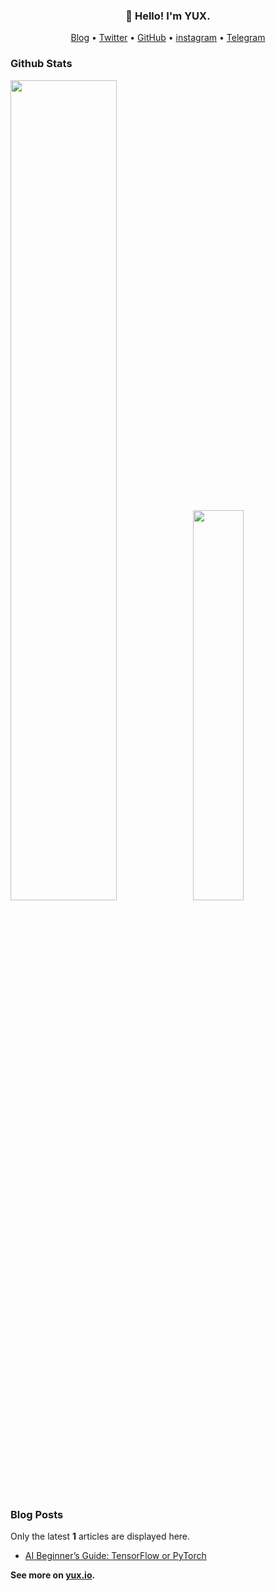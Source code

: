 <h3 align="center">👋 Hello! I'm YUX.</h3>

<p align="center">
  <a href="https://yux.io">Blog</a> •
  <a href="https://twitter.com/realYUX">Twitter</a> •
  <a href="https://github.com/YUX">GitHub</a> •
  <a href="https://instagram.com/realyuxiao">instagram</a> •
  <a href="https://t.me/realYUX">Telegram</a>
</p>

### Github Stats

<a href="https://github.com/YUX"><img src="https://github-readme-stats.vercel.app/api?username=YUX&show_icons=true&layout=compact&count_private=true&hide_title=true&&theme=dracula" style="width: 58%; max-width: 58%; min-width: 58%;"><img src="https://github-readme-stats.vercel.app/api/top-langs/?username=YUX&layout=compact&count_private=true&theme=dracula" style="width: 40%; max-width: 40%; min-width: 40%;"></a>

### Blog Posts

Only the latest **1** articles are displayed here.

<!--START_SECTION:posts-->
* [AI Beginner’s Guide: TensorFlow or PyTorch](https://yux.io/2020/08/ai-beginner-guide-tensorflow-or-pytorch/)

<!--END_SECTION:posts-->

**See more on [yux.io](https://yux.io).**

